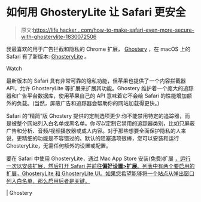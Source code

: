 # 如何用 GhosteryLite 让 Safari 更安全

> 原文:[https://life hacker . com/how-to-make-safari-even-more-secure-with-ghosterylite-1830072506](https://lifehacker.com/how-to-make-safari-even-more-secure-with-ghosterylite-1830072506)

我最喜欢的用于广告拦截和隐私的 Chrome 扩展， [Ghostery](https://www.ghostery.com/) ，在 macOS 上的 Safari 有了新版本: [GhosteryLite](https://www.ghostery.com/blog/product-releases/ghostery-lite-for-safari-is-live/) 。

Watch

最新版本的 Safari 具有非常可靠的隐私功能，但苹果也提供了一个内容拦截器 API，允许 GhosteryLite 等扩展来扩展其功能。Ghostery 维护着一个庞大的追踪器和广告平台数据库，使用苹果自己的 API 意味着它不会给 Safari 的性能增加额外的负载。(当然，屏蔽广告和追踪器会帮助你的网站加载得更快。)

Safari 的“精简”版 Ghostery 提供的定制选项更少:你不能禁用特定的追踪器，而是被整个网站列入白名单或黑名单。你*可以*定制它禁用的追踪器类别，比如只屏蔽广告和分析、音频/视频播放器或成人内容。对于那些想要全面保护隐私的人来说，更精细的功能是不容错过的。默认的阻塞选项很棒，您可以安装和运行 GhosteryLite，无需任何额外的设置或配置。

要在 Safari 中使用 GhosteryLite，通过 Mac App Store 安装(免费)扩展 [，运行一次以安装扩展，然后打开 Safari 并前往**偏好设置>扩展**。列表中有两个要启用的扩展，GhosteryLite 和 GhosteryLite UI。如果您希望能够将一个站点从弹出窗口列入白名单，那么启用后者是关键。](https://itunes.apple.com/us/app/ghostery-lite/id1436953057?ls=1&mt=12)

| Ghostery